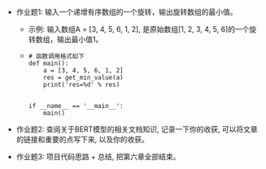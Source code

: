 - 作业题1: 输入一个递增有序数组的一个旋转，输出旋转数组的最小值。

  - 示例: 输入数组A = [3, 4, 5, 6, 1, 2], 是原始数组[1, 2, 3, 4, 5, 6]的一个旋转数组，输出最小值1。

  - ```
    # 函数调用格式如下
    def main():
        a = [3, 4, 5, 6, 1, 2]
        res = get_min_value(a)
        print('res=%d' % res)
    
    
    if __name__ == '__main__':
        main()
    ```






- 作业题2: 查阅关于BERT模型的相关文档知识, 记录一下你的收获, 可以将文章的链接和重要的点写下来, 以及你的收获。





- 作业题3: 项目代码思路 + 总结, 把第六章全部结束。